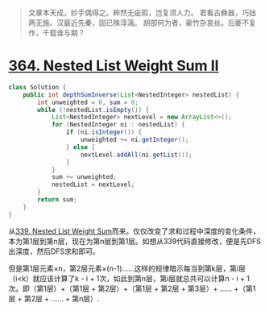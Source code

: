 >文章本天成，妙手偶得之。粹然无疵瑕，岂复须人力。
>君看古彝器，巧拙两无施。汉最近先秦，固已殊淳漓。
>胡部何为者，豪竹杂哀丝。后夔不复作，千载谁与期？

# [364. Nested List Weight Sum II](https://leetcode.com/problems/nested-list-weight-sum-ii/description/)

```java
class Solution {
    public int depthSumInverse(List<NestedInteger> nestedList) {
        int unweighted = 0, sum = 0;
        while (!nestedList.isEmpty()) {
            List<NestedInteger> nextLevel = new ArrayList<>();
            for (NestedInteger ni : nestedList) {
                if (ni.isInteger()) {
                    unweighted += ni.getInteger();
                } else {
                    nextLevel.addAll(ni.getList());
                }  
            }
            sum += unweighted;
            nestedList = nextLevel;
        }
        return sum;
    }
}
```

从[339. Nested List Weight Sum](https://leetcode.com/problems/nested-list-weight-sum/description/)而来。仅仅改变了求和过程中深度的变化条件，本为第1层到第n层，现在为第n层到第1层。如想从339代码直接修改，便是先DFS出深度，然后DFS求和即可。

但是第1层元素×n，第2层元素×(n-1)……这样的规律暗示每当到第k层，第i层（i<k）就应该计算了k - i + 1次，如此到第n层，第i层就总共可以计算n - i + 1次。即（第1层）+（第1层 + 第2层）+（第1层 + 第2层 + 第3层）+ …… +（第1层 + 第2层 + …… + 第n层）.

